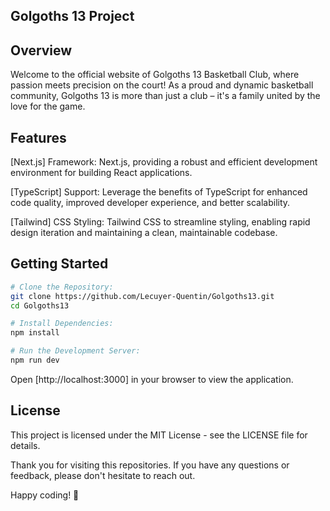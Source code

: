 
## Golgoths 13 Project


## Overview
Welcome to the official website of Golgoths 13 Basketball Club, where passion meets precision on the court! As a proud and dynamic basketball community, Golgoths 13 is more than just a club – it's a family united by the love for the game.

## Features
[Next.js] Framework: Next.js, providing a robust and efficient development environment for building React applications.

[TypeScript] Support: Leverage the benefits of TypeScript for enhanced code quality, improved developer experience, and better scalability.

[Tailwind] CSS Styling: Tailwind CSS to streamline styling, enabling rapid design iteration and maintaining a clean, maintainable codebase.


## Getting Started

```bash
# Clone the Repository:
git clone https://github.com/Lecuyer-Quentin/Golgoths13.git
cd Golgoths13

# Install Dependencies:
npm install

# Run the Development Server:
npm run dev
```

Open [http://localhost:3000] in your browser to view the application.



## License
This project is licensed under the MIT License - see the LICENSE file for details.

Thank you for visiting this repositories.
If you have any questions or feedback, please don't hesitate to reach out.

Happy coding! 🚀